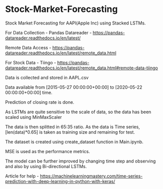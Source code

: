 # Stock-Market-Forecasting

Stock Market Forecasting for AAPl(Apple Inc) using Stacked LSTMs.

For Data Collection - Pandas Datareader - https://pandas-datareader.readthedocs.io/en/latest/

Remote Data Access - https://pandas-datareader.readthedocs.io/en/latest/remote_data.html

For Stock Data - Tiingo - https://pandas-datareader.readthedocs.io/en/latest/remote_data.html#remote-data-tiingo

Data is collected and stored in AAPL.csv

Data available from [2015-05-27 00:00:00+00:00] to [2020-05-22 00:00:00+00:00] time.

Prediction of closing rate is done.

As LSTMs are quite sensitive to the scale of data, so the data has been scaled using MinMaxScaler

The data is then splitted in 65:35 ratio. As the data is Time series, [len(data)*0.65] is taken as training size and remaining for test.

The dataset is created using create_dataset function in Main.ipynb. 

MSE is used as the performance metrics.

The model can be further improved by changing time step and observing and also by using Bi-directional LSTMs.

Article for help - https://machinelearningmastery.com/time-series-prediction-with-deep-learning-in-python-with-keras/


